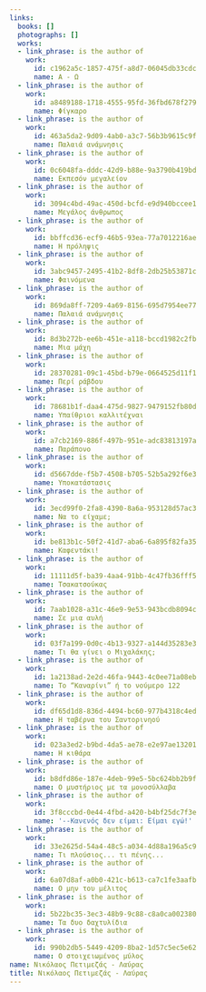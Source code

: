 ```yaml
---
links:
  books: []
  photographs: []
  works:
  - link_phrase: is the author of
    work:
      id: c1962a5c-1857-475f-a8d7-06045db33cdc
      name: Α - Ω
  - link_phrase: is the author of
    work:
      id: a8489188-1718-4555-95fd-36fbd678f279
      name: Φίγκαρο
  - link_phrase: is the author of
    work:
      id: 463a5da2-9d09-4ab0-a3c7-56b3b9615c9f
      name: Παλαιά ανάμνησις
  - link_phrase: is the author of
    work:
      id: 0c6048fa-dddc-42d9-b88e-9a3790b419bd
      name: Εκπεσόν μεγαλείον
  - link_phrase: is the author of
    work:
      id: 3094c4bd-49ac-450d-bcfd-e9d940bccee1
      name: Μεγάλος άνθρωπος
  - link_phrase: is the author of
    work:
      id: bbffcd36-ecf9-46b5-93ea-77a7012216ae
      name: Η πρόληψις
  - link_phrase: is the author of
    work:
      id: 3abc9457-2495-41b2-8df8-2db25b53871c
      name: Φαινόμενα
  - link_phrase: is the author of
    work:
      id: 869da8ff-7209-4a69-8156-695d7954ee77
      name: Παλαιά ανάμνησις
  - link_phrase: is the author of
    work:
      id: 8d3b272b-ee6b-451e-a118-bccd1982c2fb
      name: Μια μάχη
  - link_phrase: is the author of
    work:
      id: 28370281-09c1-45bd-b79e-0664525d11f1
      name: Περί ράβδου
  - link_phrase: is the author of
    work:
      id: 78681b1f-daa4-475d-9827-9479152fb80d
      name: Υπαίθριοι καλλιτέχναι
  - link_phrase: is the author of
    work:
      id: a7cb2169-886f-497b-951e-adc83813197a
      name: Παράπονο
  - link_phrase: is the author of
    work:
      id: d5667dde-f5b7-4508-b705-52b5a292f6e3
      name: Υποκατάστασις
  - link_phrase: is the author of
    work:
      id: 3ecd99f0-2fa8-4390-8a6a-953128d57ac3
      name: Να το είχαμε;
  - link_phrase: is the author of
    work:
      id: be813b1c-50f2-41d7-aba6-6a895f82fa35
      name: Καφεντάκι!
  - link_phrase: is the author of
    work:
      id: 11111d5f-ba39-4aa4-91bb-4c47fb36fff5
      name: Τσακατσούκας
  - link_phrase: is the author of
    work:
      id: 7aab1028-a31c-46e9-9e53-943bcdb8094c
      name: Σε μια αυλή
  - link_phrase: is the author of
    work:
      id: 03f7a199-0d0c-4b13-9327-a144d35283e3
      name: Τι θα γίνει ο Μιχαλάκης;
  - link_phrase: is the author of
    work:
      id: 1a2138ad-2e2d-46fa-9443-4c0ee71a08eb
      name: Το “Καναρίνι” ή το νούμερο 122
  - link_phrase: is the author of
    work:
      id: df65d1d8-836d-4494-bc60-977b4318c4ed
      name: Η ταβέρνα του Σαντορινηού
  - link_phrase: is the author of
    work:
      id: 023a3ed2-b9bd-4da5-ae78-e2e97ae13201
      name: Η κιθάρα
  - link_phrase: is the author of
    work:
      id: b8dfd86e-187e-4deb-99e5-5bc624bb2b9f
      name: Ο μυστήριος με τα μονοσύλλαβα
  - link_phrase: is the author of
    work:
      id: 3f8cccbd-0e44-4fbd-a420-b4bf25dc7f3e
      name: '--Κανενός δεν είμαι: Είμαι εγώ!'
  - link_phrase: is the author of
    work:
      id: 33e2625d-54a4-48c5-a034-4d88a196a5c9
      name: Τι πλούσιος... τι πένης...
  - link_phrase: is the author of
    work:
      id: 6a07d8af-a0b0-421c-b613-ca7c1fe3aafb
      name: Ο μην του μέλιτος
  - link_phrase: is the author of
    work:
      id: 5b22bc35-3ec3-48b9-9c88-c8a0ca002380
      name: Τα δυο δαχτυλίδια
  - link_phrase: is the author of
    work:
      id: 990b2db5-5449-4209-8ba2-1d57c5ec5e62
      name: Ο στοιχειωμένος μύλος
name: Νικόλαος Πετιμεζάς - Λαύρας
title: Νικόλαος Πετιμεζάς - Λαύρας
---
```


